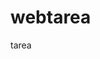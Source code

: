 # webtarea
tarea
<html>
    <head>
         <script type="text/javascript">
           
                var nombre=prompt("ingrese su nombre");
                while (nombre===""){
                    nombre=prompt("ingrese su nombre");
                    }            
                document.write("bienvenido:"+ nombre);
           
        </script>
    </head>
    <body>
        <div> todo</div>
    </body>
</html>
